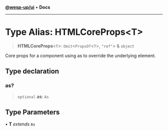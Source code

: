 [**@wesp-up/ui**](../README.md) • **Docs**

***

# Type Alias: HTMLCoreProps\<T\>

> **HTMLCoreProps**\<`T`\>: `Omit`\<`PropsOf`\<`T`\>, `"ref"`\> & `object`

Core props for a component using as to override the underlying element.

## Type declaration

### as?

> `optional` **as**: `As`

## Type Parameters

• **T** *extends* `As`
